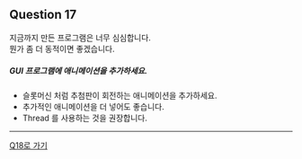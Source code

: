 ## Question 17

지금까지 만든 프로그램은 너무 심심합니다.<br>뭔가 좀 더 동적이면 좋겠습니다.

##### GUI 프로그램에 애니메이션을 추가하세요.
- 슬롯머신 처럼 추첨판이 회전하는 애니메이션을 추가하세요.
- 추가적인 애니메이션을 더 넣어도 좋습니다.
- Thread 를 사용하는 것을 권장합니다.

* * *

[Q18로 가기](../java-3/Q18.md)